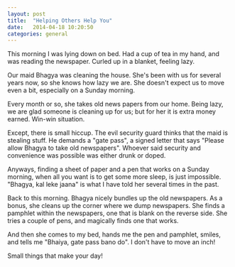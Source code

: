 ```yaml
---
layout: post
title:  "Helping Others Help You"
date:   2014-04-18 10:20:50
categories: general
---
```


This morning I was lying down on bed. Had a cup of tea in my hand, and was reading the newspaper. Curled up in a blanket, feeling lazy. 

Our maid Bhagya was cleaning the house. She's been with us for several years now, so she knows how lazy we are. She doesn't expect us to move even a bit, especially on a Sunday morning.

Every month or so, she takes old news papers from our home. Being lazy, we are glad someone is cleaning up for us; but for her it is extra money earned. Win-win situation.

Except, there is small hiccup. The evil security guard thinks that the maid is stealing stuff. He demands a "gate pass", a signed letter that says "Please allow Bhagya to take old newspapers". Whoever said security and convenience was possible was either drunk or doped.

Anyways, finding a sheet of paper and a pen that works on a Sunday morning, when all you want is to get some more sleep, is just impossible. "Bhagya, kal leke jaana" is what I have told her several times in the past.

Back to this morning. Bhagya nicely bundles up the old newspapers. As a bonus, she cleans up the corner where we dump newspapers. She finds a pamphlet within the newspapers, one that is blank on the reverse side. She tries a couple of pens, and magically finds one that works.

And then she comes to my bed, hands me the pen and pamphlet, smiles, and tells me "Bhaiya, gate pass bano do". I don't have to move an inch!

Small things that make your day!